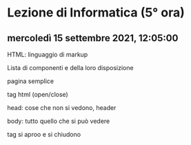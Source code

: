# Lezione di Informatica (5° ora)

## mercoledì 15 settembre 2021, 12:05:00

HTML: linguaggio di markup

Lista di componenti e della loro disposizione

pagina semplice

tag html (open/close)

head: cose che non si vedono, header

body: tutto quello che si può vedere

tag si aproo e si chiudono



<!--stackedit_data:
eyJoaXN0b3J5IjpbMTM2MjUzMDMwOCw5MzUzMDYyOTldfQ==
-->